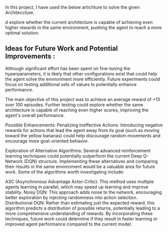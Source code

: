 In this project, I have used the below artichture to solve the given Architeccture.

d explore whether the current architecture is capable of achieving even higher rewards in the same environment, pushing the agent to reach a more optimal solution.


## Ideas for Future Work and Potential Improvements :
Although significant effort has been spent on fine-tuning the hyperparameters, it is likely that other configurations exist that could help the agent solve the environment more efficiently. Future experiments could focus on testing additional sets of values to potentially enhance performance.

The main objective of this project was to achieve an average reward of +13 over 100 episodes. Further testing could explore whether the same architecture is capable of reaching even higher scores, improving the agent's overall performance.

Possible Enhancements:
Penalizing Ineffective Actions: Introducing negative rewards for actions that lead the agent away from its goal (such as moving toward the yellow bananas) could help discourage random movements and encourage more goal-oriented behavior.

Exploration of Alternative Algorithms: Several advanced reinforcement learning techniques could potentially outperform the current Deep Q-Network (DQN) structure. Implementing these alternatives and comparing their results in the same environment would be a valuable area for future work. Some of the algorithms worth investigating include:

A3C (Asynchronous Advantage Actor-Critic): This method uses multiple agents learning in parallel, which may speed up learning and improve stability.
Noisy DQN: This approach adds noise to the network, encouraging better exploration by injecting randomness into action selection.
Distributional DQN: Rather than estimating just the expected reward, this algorithm predicts a distribution of possible returns, potentially leading to a more comprehensive understanding of rewards.
By incorporating these techniques, future work could determine if they result in faster learning or improved agent performance compared to the current model.


